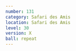 ```yaml
---
number: 131
category: Safari des Amis
location: Safari des Amis
level: 30
version: X
ball: repeat
---
```

